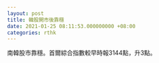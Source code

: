 ```yaml
---
layout: post
title: 韓股開市後靠穩
date: 2021-01-25 08:11:53.000000000 +08:00
categories: rthk
---
```


南韓股市靠穩。首爾綜合指數較早時報3144點，升3點。
